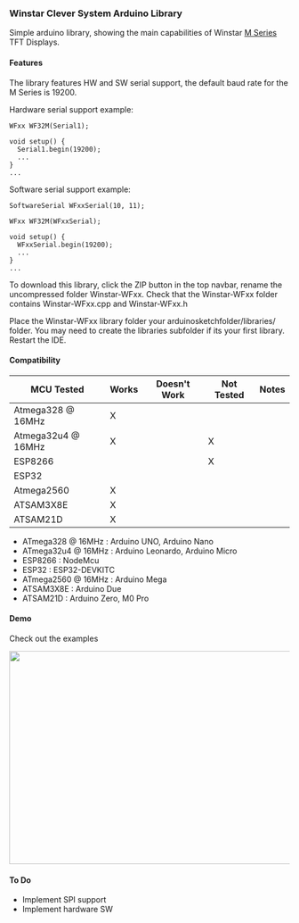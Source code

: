 ### Winstar Clever System Arduino Library

Simple arduino library, showing the main capabilities of Winstar [M Series](https://www.winstar.com.tw/products/tft-lcd/clever-system-tft.html) TFT Displays.

#### Features

The library features HW and SW serial support, the default baud rate for the M Series is 19200.  

Hardware serial support example:

```
WFxx WF32M(Serial1);

void setup() {
  Serial1.begin(19200);
  ...
}
...
```

Software serial support example: 

```
SoftwareSerial WFxxSerial(10, 11);

WFxx WF32M(WFxxSerial);

void setup() {
  WFxxSerial.begin(19200);
  ...
}
...

```

To download this library, click the ZIP button in the top navbar, rename the uncompressed folder Winstar-WFxx. Check that the Winstar-WFxx folder contains Winstar-WFxx.cpp and Winstar-WFxx.h

Place the Winstar-WFxx library folder your arduinosketchfolder/libraries/ folder. You may need to create the libraries subfolder if its your first library. Restart the IDE.

#### Compatibility

| MCU Tested         | Works         | Doesn't Work  | Not Tested    | Notes         |
| ------------------ | ------------- | ------------- | ------------- | ------------- |
| Atmega328 @ 16MHz  | X             |               |               |               |
| Atmega32u4 @ 16MHz | X             |               | X             |               |
| ESP8266            |               |               | X             |               |
| ESP32              |               |               |               |               |
| Atmega2560         | X             |               |               |               |
| ATSAM3X8E          | X             |               |               |               |
| ATSAM21D           | X             |               |               |               |

- ATmega328 @ 16MHz : Arduino UNO, Arduino Nano
- ATmega32u4 @ 16MHz : Arduino Leonardo, Arduino Micro 
- ESP8266 : NodeMcu
- ESP32 : ESP32-DEVKITC
- ATmega2560 @ 16MHz : Arduino Mega
- ATSAM3X8E : Arduino Due
- ATSAM21D : Arduino Zero, M0 Pro

#### Demo

Check out the examples

<p align="center">
  <img width="678" height="382" src="https://github.com/kamval/WINSTAR-WFxx/blob/master/WFxx%20Documents/GUI_Demo.gif">
</p>

#### To Do

- Implement SPI support
- Implement hardware SW